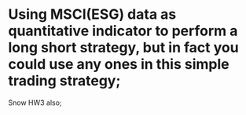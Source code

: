 # Using MSCI(ESG) data as quantitative indicator to perform a long short strategy, but in fact you could use any ones in this simple trading strategy;
Snow HW3 also;
